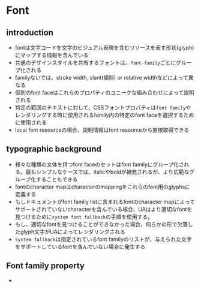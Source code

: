 # Font

## introduction

- fontは文字コードを文字のビジュアル表現を含むリソースを表す形状(glyph)にマップする情報を含んでいる
- 共通のデザインスタイルを共有するフォントは、`font-family`ごとにグループ化される
- familyないでは、stroke width, slant(傾斜) or relative widthなどによって異なる
- 個別のfont faceはこれらのプロパティのユニークな組み合わせによって説明される
- 特定の範囲のテキストに対して、CSSフォントプロパティは`font family`やレンダリングする時に使用されるfamily内の特定のfont faceを選択するために使用される
- local font resourceの場合、説明情報はfont resourceから直接取得できる

## typographic background

- 様々な種類の文体を持つfont faceのセットはfont familyにグループ化される。最もシンプルなケースでは、italicやboldが補充されるが、より広範なグループ化することもできる
- fontのcharacter mapはcharacterのmappingをこれらのfont用のglyphsに定義する
- もしドキュメントがfont family listに含まれるfontのcharacter mapによってサポートされていないcharacterを含んでいる場合、UAはより適切なfontを見つけるために`system font fallback`の手順を使用する。
- もし、適切なfontを見つけることができなかった場合、何らかの形で欠落したglyph文字がUAによってレンダリングされる
- `System fallback`は指定されているfont familyのリストが、与えられた文字をサポートしているfontを含んでいない場合に発生する

## Font family property

- 

